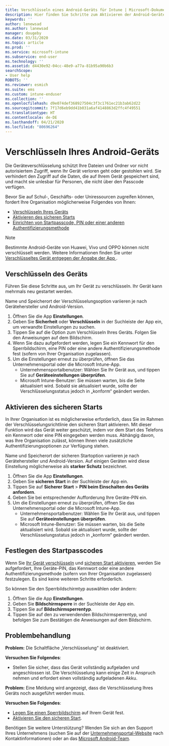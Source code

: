 ```yaml
---
title: Verschlüsseln eines Android-Geräts für Intune | Microsoft-Dokumentation
description: Hier finden Sie Schritte zum Aktivieren der Android-Geräteverschlüsselung, wenn diese für Intune erforderlich ist.
keywords: ''
author: lenewsad
ms.author: lanewsad
manager: dougeby
ms.date: 03/31/2020
ms.topic: article
ms.prod: ''
ms.service: microsoft-intune
ms.subservice: end-user
ms.technology: ''
ms.assetid: d4430e92-04cc-48e9-a77a-81b95a90b6b3
searchScope:
- User help
ROBOTS: ''
ms.reviewer: esmich
ms.suite: ems
ms.custom: intune-enduser
ms.collection: ''
ms.openlocfilehash: d9e074def368927504c3f3c1761ec21b3ab62d22
ms.sourcegitcommit: 7f17d6eb9dd41b031a6af4148863d2ffc4f49551
ms.translationtype: HT
ms.contentlocale: de-DE
ms.lasthandoff: 04/21/2020
ms.locfileid: "80696264"
---
```

# <a name="encrypting-your-android-device"></a>Verschlüsseln Ihres Android-Geräts

Die Geräteverschlüsselung schützt Ihre Dateien und Ordner vor nicht autorisiertem Zugriff, wenn Ihr Gerät verloren geht oder gestohlen wird. Sie verhindert den Zugriff auf die Daten, die auf Ihrem Gerät gespeichert sind, und macht sie unlesbar für Personen, die nicht über den Passcode verfügen. 

Bevor Sie auf Schul-, Geschäfts- oder Uniressourcen zugreifen können, fordert Ihre Organisation möglicherweise Folgendes von Ihnen:

* [Verschlüsseln Ihres Geräts](#encrypt-device)
* [Aktivieren des sicheren Starts](#enable-secure-startup)
* [Einrichten von Startpasscode, PIN oder einer anderen Authentifizierungsmethode](#set-startup-passcode)  

> [!Note]
> Bestimmte Android-Geräte von Huawei, Vivo und OPPO können nicht verschlüsselt werden. Weitere Informationen finden Sie unter [Verschlüsseltes Gerät entgegen der Angabe der App
](your-device-appears-encrypted-but-cp-says-otherwise-android.md).  

## <a name="encrypt-device"></a>Verschlüsseln des Geräts

Führen Sie diese Schritte aus, um Ihr Gerät zu verschlüsseln. Ihr Gerät kann mehrmals neu gestartet werden. 

Name und Speicherort der Verschlüsselungsoption variieren je nach Gerätehersteller und Android-Version. 

1. Öffnen Sie die App **Einstellungen**.
2. Geben Sie **Sicherheit** oder **Verschlüsseln** in der Suchleiste der App ein, um verwandte Einstellungen zu suchen.
3. Tippen Sie auf die Option zum Verschlüsseln Ihres Geräts. Folgen Sie den Anweisungen auf dem Bildschirm.  
4. Wenn Sie dazu aufgefordert werden, legen Sie ein Kennwort für den Sperrbildschirm, eine PIN oder eine andere Authentifizierungsmethode fest (sofern von Ihrer Organisation zugelassen). 
5. Um die Einstellungen erneut zu überprüfen, öffnen Sie das Unternehmensportal oder die Microsoft Intune-App.
    * Unternehmensportalbenutzer: Wählen Sie Ihr Gerät aus, und tippen Sie auf **Geräteeinstellungen überprüfen**. 
    * Microsoft Intune-Benutzer: Sie müssen warten, bis die Seite aktualisiert wird. Sobald sie aktualisiert wurde, sollte der Verschlüsselungsstatus jedoch in „konform“ geändert werden. 

## <a name="enable-secure-startup"></a>Aktivieren des sicheren Starts

In Ihrer Organisation ist es möglicherweise erforderlich, dass Sie im Rahmen der Verschlüsselungsrichtlinie den sicheren Start aktivieren. Mit dieser Funktion wird das Gerät weiter geschützt, indem vor dem Start des Telefons ein Kennwort oder eine PIN eingegeben werden muss. Abhängig davon, was Ihre Organisation zulässt, können Ihnen viele zusätzliche Authentifizierungsoptionen zur Verfügung stehen. 

Name und Speicherort der sicheren Startoption variieren je nach Gerätehersteller und Android-Version. Auf einigen Geräten wird diese Einstellung möglicherweise als **starker Schutz** bezeichnet. 

1. Öffnen Sie die App **Einstellungen**.
2. Geben Sie **sicheren Start** in der Suchleiste der App ein.
3. Tippen Sie auf **Sicherer Start** > **PIN beim Einschalten des Geräts anfordern**.
4. Geben Sie bei entsprechender Aufforderung Ihre Geräte-PIN ein.   
5. Um die Einstellungen erneut zu überprüfen, öffnen Sie das Unternehmensportal oder die Microsoft Intune-App.
    * Unternehmensportalbenutzer: Wählen Sie Ihr Gerät aus, und tippen Sie auf **Geräteeinstellungen überprüfen**. 
    * Microsoft Intune-Benutzer: Sie müssen warten, bis die Seite aktualisiert wird. Sobald sie aktualisiert wurde, sollte der Verschlüsselungsstatus jedoch in „konform“ geändert werden.  


## <a name="set-startup-passcode"></a>Festlegen des Startpasscodes   
Wenn Sie [Ihr Gerät verschlüsseln](#encrypt-device) und [sicheren Start aktivieren](#enable-secure-startup), werden Sie aufgefordert, Ihre Geräte-PIN, das Kennwort oder eine andere Authentifizierungsmethode (sofern von Ihrer Organisation zugelassen) festzulegen. Es sind keine weiteren Schritte erforderlich. 

So können Sie den Sperrbildschirmtyp auswählen oder ändern:

1. Öffnen Sie die App **Einstellungen**.
2. Geben Sie **Bildschirmsperre** in der Suchleiste der App ein.
3. Tippen Sie auf **Bildschirmsperrentyp**.
4. Tippen Sie auf den zu verwendenden Bildschirmsperrentyp, und befolgen Sie zum Bestätigen die Anweisungen auf dem Bildschirm.  

## <a name="troubleshoot"></a>Problembehandlung    
**Problem:** Die Schaltfläche „Verschlüsselung“ ist deaktiviert.   

**Versuchen Sie Folgendes**: 
* Stellen Sie sicher, dass das Gerät vollständig aufgeladen und angeschlossen ist. Die Verschlüsselung kann einige Zeit in Anspruch nehmen und erfordert einen vollständig aufgeladenen Akku.   

**Problem:** Eine Meldung wird angezeigt, dass die Verschlüsselung Ihres Geräts noch ausgeführt werden muss.  

**Versuchen Sie Folgendes**:
   *  [Legen Sie einen Sperrbildschirm](#set-startup-passcode) auf Ihrem Gerät fest. 
   * [Aktivieren Sie den sicheren Start](#enable-secure-startup).

Benötigen Sie weitere Unterstützung? Wenden Sie sich an den Support Ihres Unternehmens (suchen Sie auf der [Unternehmensportal-Website](https://go.microsoft.com/fwlink/?linkid=2010980) nach Kontaktinformationen) oder an das <a href="mailto:wintunedroidfbk@microsoft.com?subject=I'm having trouble with encryption on my Android device&body=Describe the issue you're experiencing here.">Microsoft Android-Team</a>.  

